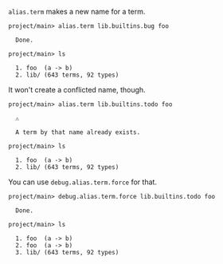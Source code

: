 `alias.term` makes a new name for a term.

``` ucm
project/main> alias.term lib.builtins.bug foo

  Done.

project/main> ls

  1. foo  (a -> b)
  2. lib/ (643 terms, 92 types)

```
It won't create a conflicted name, though.

``` ucm
project/main> alias.term lib.builtins.todo foo

  ⚠️
  
  A term by that name already exists.

```
``` ucm
project/main> ls

  1. foo  (a -> b)
  2. lib/ (643 terms, 92 types)

```
You can use `debug.alias.term.force` for that.

``` ucm
project/main> debug.alias.term.force lib.builtins.todo foo

  Done.

project/main> ls

  1. foo  (a -> b)
  2. foo  (a -> b)
  3. lib/ (643 terms, 92 types)

```
